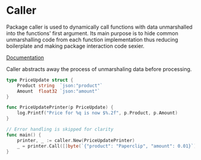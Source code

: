 # Caller

Package caller is used to dynamically call functions with data unmarshalled
into the functions' first argument. Its main purpose is to hide common
unmarshalling code from each function implementation thus reducing
boilerplate and making package interaction code sexier.

[Documentation](https://godoc.org/github.com/localhots/shezmu/caller)

Caller abstracts away the process of unmarshaling data before processing.

```go
type PriceUpdate struct {
    Product string  `json:"product"`
    Amount  float32 `json:"amount"`
}

func PriceUpdatePrinter(p PriceUpdate) {
    log.Printf("Price for %q is now $%.2f", p.Product, p.Amount)
}

// Error handling is skipped for clarity
func main() {
    printer, _ := caller.New(PriceUpdatePrinter)
    _ = printer.Call([]byte(`{"product": "Paperclip", "amount": 0.01}`))
}
```
